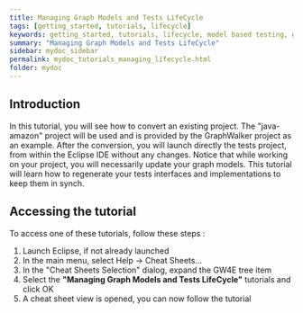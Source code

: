 ```yaml
---
title: Managing Graph Models and Tests LifeCycle
tags: [getting_started, tutorials, lifecycle]
keywords: getting_started, tutorials, lifecycle, model based testing, graphwalker
summary: "Managing Graph Models and Tests LifeCycle"
sidebar: mydoc_sidebar
permalink: mydoc_tutorials_managing_lifecycle.html
folder: mydoc
---
```


## Introduction

In this tutorial, you will see how to convert an existing project. The "java-amazon" project will be used and is provided by the GraphWalker project as an example.
After the conversion, you will launch directly the tests project, from within the Eclipse IDE without any changes.
Notice that while working on your project, you will necessarily update your graph models. This tutorial will learn how to regenerate your tests interfaces and implementations to keep them in synch.

## Accessing the tutorial

To access one of these tutorials, follow these steps :
 
 1. Launch Eclipse, if not already launched
 2. In the main menu, select Help -> Cheat Sheets...
 3. In the "Cheat Sheets Selection" dialog, expand the GW4E tree item
 4. Select the <b>"Managing Graph Models and Tests LifeCycle"</b> tutorials and click OK
 5. A cheat sheet view is opened, you can now follow the tutorial
 

 

